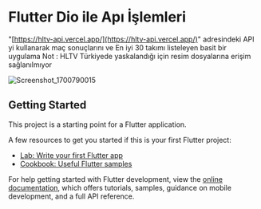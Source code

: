 # Flutter Dio ile Apı İşlemleri 

"[https://hltv-api.vercel.app/](https://hltv-api.vercel.app/)" adresindeki API yi kullanarak maç sonuçlarını ve En iyi 30 takımı listeleyen basit bir uygulama
Not : HLTV Türkiyede yaskalandığı için resim dosyalarına erişim sağlanılmıyor 

![Screenshot_1700790015](https://github.com/Bego-db/Csgo-API/assets/120643757/95d1d5e3-c357-4c27-8568-bb3571b3c158)


## Getting Started

This project is a starting point for a Flutter application.

A few resources to get you started if this is your first Flutter project:

- [Lab: Write your first Flutter app](https://docs.flutter.dev/get-started/codelab)
- [Cookbook: Useful Flutter samples](https://docs.flutter.dev/cookbook)

For help getting started with Flutter development, view the
[online documentation](https://docs.flutter.dev/), which offers tutorials,
samples, guidance on mobile development, and a full API reference.
